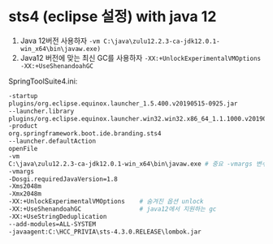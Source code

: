 # sts4 (eclipse 설정) with java 12
1. Java 12버전 사용하자 
    `-vm C:\java\zulu12.2.3-ca-jdk12.0.1-win_x64\bin\javaw.exe)`
2. Java12 버전에 맞는 최신 GC를 사용하자 `-XX:+UnlockExperimentalVMOptions -XX:+UseShenandoahGC`

SpringToolSuite4.ini: 
```bash
-startup
plugins/org.eclipse.equinox.launcher_1.5.400.v20190515-0925.jar
--launcher.library
plugins/org.eclipse.equinox.launcher.win32.win32.x86_64_1.1.1000.v20190125-2016
-product
org.springframework.boot.ide.branding.sts4
--launcher.defaultAction
openFile
-vm
C:\java\zulu12.2.3-ca-jdk12.0.1-win_x64\bin\javaw.exe # 중요 -vmargs 변수보다 위에 선언되어 있어야 vm이 정확히 실행된다. 그렇지 않으면 JAVA_HOME에 설정된 JAVA로 실행됨.
-vmargs
-Dosgi.requiredJavaVersion=1.8
-Xms2048m
-Xmx2048m
-XX:+UnlockExperimentalVMOptions    # 숨겨진 옵션 unlock
-XX:+UseShenandoahGC                # java12에서 지원하는 gc
-XX:+UseStringDeduplication
--add-modules=ALL-SYSTEM
-javaagent:C:\HCC_PRIVIA\sts-4.3.0.RELEASE\lombok.jar

```

